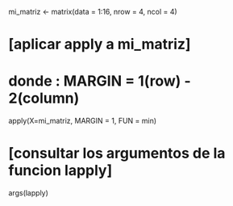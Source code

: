 mi_matriz <- matrix(data = 1:16, nrow = 4, ncol = 4)

# [aplicar apply a mi_matriz]
# donde : MARGIN = 1(row) - 2(column)
apply(X=mi_matriz, MARGIN = 1, FUN = min)

# [consultar los argumentos de la funcion lapply]
args(lapply)
